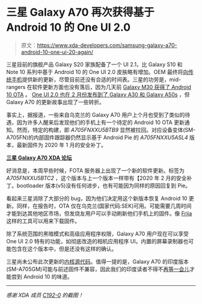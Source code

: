 # 三星 Galaxy A70 再次获得基于 Android 10 的 One UI 2.0

> 原文：<https://www.xda-developers.com/samsung-galaxy-a70-android-10-one-ui-20-again/>

三星目前的旗舰产品 Galaxy S20 家族配备了一个 UI 2.1，比 Galaxy S10 和 Note 10 系列中基于 Android 10 的 One UI 2.0 皮肤略有增加。OEM 最终将[向传统手机](https://www.xda-developers.com/samsung-one-ui-2-1-galaxy-note-10-s10-note-9-s9/)提供新的更新，尽管目前还没有合适的时间表。三星的功劳是，mid-rangers 在软件更新方面也没有落后，因为几天前 [Galaxy M30 获得了 Android 10 OTA](https://www.xda-developers.com/samsung-rolls-out-android-10-with-one-ui-2-0-to-the-galaxy-m40/) 。 [One UI 2.0 也在 2 月份发布到了 Galaxy A30 和 Galaxy A50s](https://www.xda-developers.com/samsung-rolls-out-android-10-with-one-ui-2-0-to-the-galaxy-a30-and-a50s/) ，但 Galaxy A70 的更新故事出现了一些转折。

事实上，据报道，一些来自乌克兰的 Galaxy A70 用户上个月也受到了类似的待遇，因为许多人醒来后发现他们的手机上有一个待定的 Android 10 OTA 更新通知。然而，特定的构建，即 *A705FNXXU5BTB9* 显然被拉回。对应设备变体(SM-A705FN)的内部固件跟踪器仍然显示基于 Android Pie 的 *A705FNXXU5ASL4* 版本，最新固件为 2020 年 1 月的安全补丁。

**[三星 Galaxy A70 XDA 论坛](https://forum.xda-developers.com/galaxy-a70)**

好消息是，本周早些时候，FOTA 服务器上出现了一个新的软件更新。标签为 *A705FNXXU5BTC2* ，这个版本与上一个版本一样带有【2020 年 2 月的安全补丁。bootloader 版本(v5)没有任何进步，也有可能因为同样的原因回复到 Pie。

看起来三星消除了大部分的 bug，因为他们决定用这个新版本恢复 Android 10 更新。同样，在报告时，OTA 仅在乌克兰(国家代码:SEK)可用。可能需要几周时间才能到达其他地区市场，但发烧友用户可以手动刷新他们手机上的固件。像 [Frija](https://forum.xda-developers.com/s10-plus/how-to/tool-frija-samsung-firmware-downloader-t3910594) 这样的工具可以用来下载固件。

除了系统范围的黑暗模式和高级应用程序权限，Galaxy A70 用户现在可以享受 One‌ UI 2.0 特有的功能，如彻底改造的相机应用程序 UI。内置的屏幕录制器也可能包含在这个版本中，但是还没有这样的确认。

三星尚未公布此次更新的[内核源代码](https://opensource.samsung.com/uploadList?menuItem=mobile)。值得一提的是，Galaxy A70 的印度版本(SM-A705GM)可能与前述固件不兼容，因此我们的印度读者不得不[再等一会儿](https://www.xda-developers.com/samsung-reveals-one-ui-2-0-android-10-update-schedule-galaxy-smartphones/)才能尝到 Android 10 的味道。

* * *

*感谢 XDA 成员 [C192-0](https://forum.xda-developers.com/member.php?u=6161362) 的截图！*